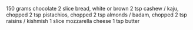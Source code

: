 150 grams chocolate
2 slice bread, white or brown
2 tsp cashew / kaju, chopped
2 tsp pistachios, chopped
2 tsp almonds / badam, chopped
2 tsp raisins / kishmish
1 slice mozzarella cheese
1 tsp butter